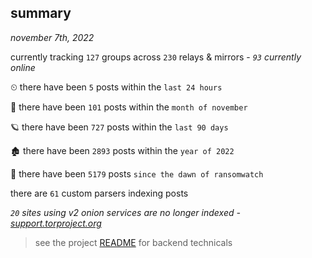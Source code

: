 
## summary
_november 7th, 2022_

currently tracking `127` groups across `230` relays & mirrors - _`93` currently online_

⏲ there have been `5` posts within the `last 24 hours`

🦈 there have been `101` posts within the `month of november`

🪐 there have been `727` posts within the `last 90 days`

🏚 there have been `2893` posts within the `year of 2022`

🦕 there have been `5179` posts `since the dawn of ransomwatch`

there are `61` custom parsers indexing posts

_`20` sites using v2 onion services are no longer indexed - [support.torproject.org](https://support.torproject.org/onionservices/v2-deprecation/)_

> see the project [README](https://github.com/joshhighet/ransomwatch#ransomwatch--) for backend technicals
